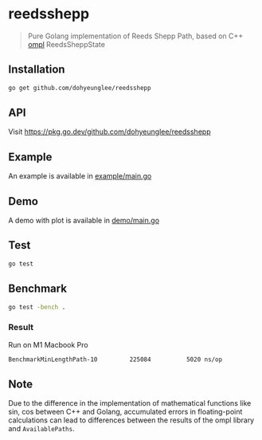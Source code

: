 # reedsshepp

> Pure Golang implementation of Reeds Shepp Path, based on C++ [ompl](https://github.com/ompl/ompl) ReedsSheppState

## Installation
```bash
go get github.com/dohyeunglee/reedsshepp
```

## API
Visit https://pkg.go.dev/github.com/dohyeunglee/reedsshepp

## Example
An example is available in [example/main.go](example/main.go)

## Demo
A demo with plot is available in [demo/main.go](demo/main.go)

## Test
```bash
go test
```

## Benchmark
```bash
go test -bench .
```
### Result
Run on M1 Macbook Pro
```bash
BenchmarkMinLengthPath-10    	  225084	      5020 ns/op
```


## Note
Due to the difference in the implementation of mathematical functions like sin, cos between C++ and Golang,
accumulated errors in floating-point calculations can lead to differences between the results of the ompl library and `AvailablePaths`.

